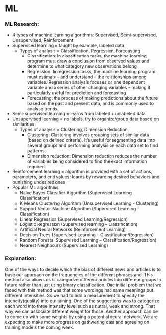 # ML

### ML Research:
- 4 types of machine learning algorithms: Supervised, Semi-supervised, Unsupervised, Reinforcement
- Supervised learning = taught by example, labeled data
    - Types of analysis = Classification, Regression, Forecasting
        - Classification: In classification tasks, the machine learning program must draw a conclusion from observed values and determine to
    what category new observations belong
        - Regression: In regression tasks, the machine learning program must estimate – and understand – the relationships among variables. Regression analysis focuses on one dependent variable and a series of other changing variables – making it particularly useful for prediction and forecasting
        - Forecasting: the process of making predictions about the future based on the past and present data, and is commonly used to analyse trends.
- Semi-supervised learning = learns from labeled + unlabeled data
- Unsupervised learning = no labels, try to organize/group data based on similarities
    - Types of analysis = Clustering, Dimension Reduction
        - Clustering: Clustering involves grouping sets of similar data (based on defined criteria). It’s useful for segmenting data into several groups and performing analysis on each data set to find patterns.
        - Dimension reduction: Dimension reduction reduces the number of variables being considered to find the exact information required.
- Reinforcement learning = algorithm is provided with a set of actions, parameters, and end values; learns by rewarding desired behaviors and punishing undesired ones
- Popular ML algorithms:
    - Naïve Bayes Classifier Algorithm (Supervised Learning - Classification)
    - K Means Clustering Algorithm (Unsupervised Learning - Clustering)
    - Support Vector Machine Algorithm (Supervised Learning - Classification)
    - Linear Regression (Supervised Learning/Regression)
    - Logistic Regression (Supervised learning – Classification)
    - Artificial Neural Networks (Reinforcement Learning)
    - Decision Trees (Supervised Learning – Classification/Regression)
    - Random Forests (Supervised Learning – Classification/Regression)
    - Nearest Neighbours (Supervised Learning)



### Explanation:
One of the ways to decide which the bias of different news and articles is to base our approach on the frequencies of the different phrases and. This method also allows us to categorize different articles into different groups in future rather than just using binary classification. One initial problem that we faced with this method was that some wordings had same meanings but different intensities. So we had to add a measurement to specify the intencity(quality) into our taining. One of the suggestions was to categorize each word into three intensity level such as nutral, weak and strong. That way we can associate different weight for those. Another approach can be to come up with some weights by using a potential neural network. We are expecting to make more progress on gathwering data and agreeing on training models the coming week.